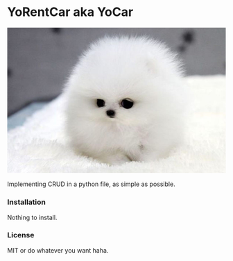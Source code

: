 
# YoRentCar aka YoCar

![not a car picture](puppy.jpg)

Implementing CRUD in a python file, as simple as possible.

### Installation

Nothing to install.

### License

MIT or do whatever you want haha.
